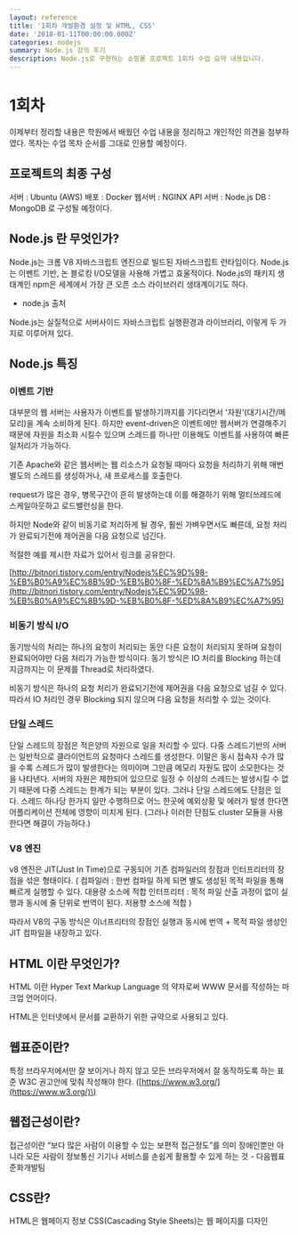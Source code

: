 ```yaml
---
layout: reference
title: '1회차 개발환경 설정 및 HTML, CSS'
date: '2018-01-11T00:00:00.000Z'
categories: nodejs
summary: Node.js 강의 후기
description: Node.js로 구현하는 쇼핑몰 프로젝트 1회차 수업 요약 내용입니다.
---
```


# 1회차

이제부터 정리할 내용은 학원에서 배웠던 수업 내용을 정리하고 개인적인 의견을 첨부하였다. 목차는 수업 목차 순서를 그대로 인용할 예정이다.

## 프로젝트의 최종 구성

서버 : Ubuntu \(AWS\) 배포 : Docker 웹서버 : NGINX API 서버 : Node.js DB : MongoDB 로 구성될 예정이다.

## Node.js 란 무엇인가?

Node.js는 크롬 V8 자바스크립트 엔진으로 빌드된 자바스크립트 런타임이다. Node.js는 이벤트 기반, 논 블로킹 I/O모델을 사용해 가볍고 효울적이다. Node.js의 패키지 생태계인 npm은 세계에서 가장 큰 오픈 소스 라이브러리 생태계이기도 하다.

* node.js 출처

Node.js는 실질적으로 서버사이드 자바스크립트 실행환경과 라이브러리, 이렇게 두 가지로 이루어져 있다.

## Node.js 특징

### 이벤트 기반

대부분의 웹 서버는 사용자가 이벤트를 발생하기까지를 기다리면서 '자원'\(대기시간/메모리\)을 계속 소비하게 된다. 하지만 event-driven은 이벤트에만 웹서버가 연결해주기 때문에 자원을 최소화 시킬수 있으며 스레드를 하나만 이용해도 이벤트를 사용하여 빠른 일처리가 가능하다.

기존 Apache와 같은 웹서버는 웹 리소스가 요청될 때마다 요청을 처리하기 위해 매번 별도의 스레드를 생성하거나, 새 프로세스를 호출한다.

request가 많은 경우, 병목구간이 흔히 발생하는데 이를 해결하기 위해 멀티쓰레드에 스케일아웃하고 로드밸런싱을 한다.

하지만 Node와 같이 비동기로 처리하게 될 경우, 훨씬 가벼우면서도 빠른데, 요청 처리가 완료되기전에 제어권을 다음 요청으로 넘긴다.

적절한 예를 제시한 자료가 있어서 링크를 공유한다.

[http://bitnori.tistory.com/entry/Nodejs%EC%9D%98-%EB%B0%A9%EC%8B%9D-%EB%B0%8F-%ED%8A%B9%EC%A7%95](http://bitnori.tistory.com/entry/Nodejs%EC%9D%98-%EB%B0%A9%EC%8B%9D-%EB%B0%8F-%ED%8A%B9%EC%A7%95)

### 비동기 방식 I/O

동기방식의 처리는 하나의 요청이 처리되는 동안 다른 요청이 처리되지 못하며 요청이 완료되어야만 다음 처리가 가능한 방식이다. 동기 방식은 IO 처리를 Blocking 하는데 지금까지는 이 문제를 Thread로 처리하였다.

비동기 방식은 하나의 요청 처리가 완료되기전에 제어권을 다음 요청으로 넘길 수 있다. 따라서 IO 처리인 경우 Blocking 되지 않으며 다음 요청을 처리할 수 있는 것이다.

### 단일 스레드

단일 스레드의 장점은 적은양의 자원으로 일을 처리할 수 있다. 다중 스레드기반의 서버는 일반적으로 클라이언트의 요청마다 스레드를 생성한다. 이말은 동시 접속자 수가 많을 수록 스레드가 많이 발생한다는 의미이며 그만큼 메모리 자원도 많이 소모한다는 것을 나타낸다. 서버의 자원은 제한되어 있으므로 일정 수 이상의 스레드는 발생시킬 수 없기 때문에 다중 스레드는 한계가 되는 부분이 있다. 그러나 단일 스레드에도 단점은 있다. 스레드 하나당 한가지 일만 수행하므로 어느 한곳에 예외상황 및 에러가 발생 한다면 어플리케이션 전체에 영향이 미치게 된다. \(그러나 이러한 단점도 cluster 모듈을 사용한다면 해결이 가능하다.\)

### V8 엔진

v8 엔진은 JIT\(Just In Time\)으로 구동되어 기존 컴파일러의 장점과 인터프리터의 장점을 섞은 형태이다. \( 컴파일러 : 한번 컴파일 하게 되면 별도 생성된 목적 파일을 통해 빠르게 실행할 수 있다. 대용량 소스에 적합 인터프리터 : 목적 파일 산출 과정이 없이 실행과 동시에 줄 단위로 번역이 된다. 저용향 소스에 적합 \)

따라서 V8의 구동 방식은 이너프리터의 장점인 실행과 동시에 번역 + 목적 파일 생성인 JIT 컴파일을 내장하고 있다.

## HTML 이란 무엇인가?

HTML 이란 Hyper Text Markup Language 의 약자로써 WWW 문서를 작성하는 마크업 언어이다.

HTML은 인터넷에서 문서를 교환하기 위한 규약으로 사용되고 있다.

## 웹표준이란?

특정 브라우저에서만 잘 보이거나 하지 않고 모든 브라우저에서 잘 동작하도록 하는 표준 W3C 권고안에 맞춰 작성해야 한다. \([https://www.w3.org/](https://www.w3.org/)\)

## 웹접근성이란?

접근성이란 “보다 많은 사람이 이용할 수 있는 보편적 접근정도”를 의미 장애인뿐만 아니라 모든 사람이 정보통신 기기나 서비스를 손쉽게 활용할 수 있게 하는 것 - 다음웹표준화개발팀

## CSS란?

HTML은 웹페이지 정보 CSS\(Cascading Style Sheets\)는 웹 페이지를 디자인

